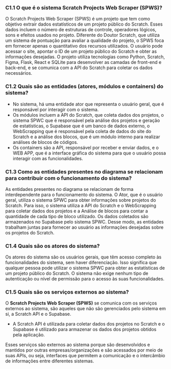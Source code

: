 ### C1.1 O que é o sistema Scratch Projects Web Scraper (SPWS)?

O Scratch Projects Web Scraper (SPWS) é um projeto que tem como objetivo extrair dados estatísticos de um projeto público do Scratch. Esses dados incluem o número de estruturas de controle, operadores lógicos, sons e efeitos usados no projeto. Diferente do Doutor Scratch, que utiliza um sistema de pontuação para avaliar a qualidade do projeto, o SPWS foca em fornecer apenas o quantitativo dos recursos utilizados. O usuário pode acessar o site, apontar o ID de um projeto público do Scratch e obter as informações desejadas. O projeto utiliza tecnologias como Python, Scratch, Figma, Flask, React e SQLite para desenvolver as camadas de front-end e back-end, e se comunica com a API do Scratch para coletar os dados necessários.

###  C1.2 Quais são as entidades (atores, módulos e containers) do sistema?

- No sistema, há uma entidade ator que representa o usuário geral, que é responsável por interagir com o sistema. 
- Os módulos incluem a API do Scratch, que coleta dados dos projetos, o sistema SPWC que é responsável pela análise dos projetos e geração de estatísticas, o Supabase que é um banco de dados externo, o WebScrapping que é responsável pela coleta de dados do site do Scratch e a análise dos blocos, que é um módulo interno para realizar análises de blocos de códigos. 
- Os containers são a API, responsável por receber e enviar dados, e o WEB APP, que é a interface gráfica do sistema para que o usuário possa interagir com as funcionalidades. 
### C1.3 Como as entidades presentes no diagrama se relacionam para contribuir com o funcionamento do sistema?

As entidades presentes no diagrama se relacionam de forma interdependente para o funcionamento do sistema. O Ator, que é o usuário geral, utiliza o sistema SPWC para obter informações sobre projetos do Scratch. Para isso, o sistema utiliza a API do Scratch e o WebScrapping para coletar dados dos projetos e a Análise de blocos para contar a quantidade de cada tipo de bloco utilizado. Os dados coletados são armazenados no Supabase pelo sistema SPWC. Desse modo, as entidades trabalham juntas para fornecer ao usuário as informações desejadas sobre os projetos do Scratch.

### C1.4 Quais são os atores do sistema?

Os atores do sistema são os usuários gerais, que têm acesso completo às funcionalidades do sistema, sem haver diferenciação. Isso significa que qualquer pessoa pode utilizar o sistema SPWC para obter as estatísticas de um projeto público do Scratch. O sistema não exige nenhum tipo de autenticação ou nível de permissão para o acesso às suas funcionalidades.

### C1.5 Quais são os serviços externos ao sistema?

O **Scratch Projects Web Scraper (SPWS)** se comunica com os serviços externos ao sistema, são aqueles que não são gerenciados pelo sistema em si, a Scratch API e o Supabase.

- A Scratch API é utilizada para coletar dados dos projetos no Scratch e o Supabase é utilizado para armazenar os dados dos projetos obtidos pela aplicação.

Esses serviços são externos ao sistema porque são desenvolvidos e mantidos por outras empresas/organizações e são acessados por meio de suas APIs, ou seja, interfaces que permitem a comunicação e o intercâmbio de informações entre diferentes sistemas.